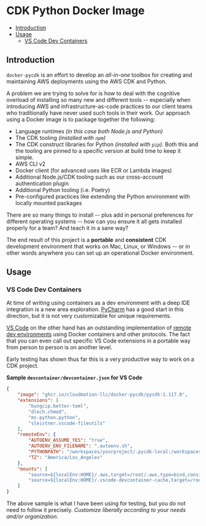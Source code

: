 # CDK Python Docker Image <!-- omit in toc -->

- [Introduction](#introduction)
- [Usage](#usage)
  - [VS Code Dev Containers](#vs-code-dev-containers)

## Introduction

`docker-pycdk` is an effort to develop an *all-in-one* toolbox for creating and maintaining AWS deployments using the AWS CDK and Python.

A problem we are trying to solve for is how to deal with the cognitive overload of installing so many new and different tools -- especially when introducing AWS and infrastructure-as-code practices to our client teams who traditionally have never used such tools in their work. Our approach using a Docker image is to package together the following:

* Language runtimes *(in this case both Node.js and Python)*
* The CDK tooling *(installed with `npm`)*
* The CDK construct libraries for Python *(installed with `pip`)*. Both this and the tooling are pinned to a specific version at build time to keep it simple.
* AWS CLI v2
* Docker client (for advanced uses like ECR or Lambda images)
* Additional Node.js/CDK tooling such as our cross-account authentication plugin
* Additional Python tooling (i.e. Poetry)
* Pre-configured practices like extending the Python environment with locally mounted packages

There are so many things to install -- plus add in personal preferences for different operating systems -- how can you ensure it all gets installed properly for a team? And teach it in a sane way?

The end result of this project is a **portable** and **consistent** CDK development environment that works on Mac, Linux, or Windows -- or in other words anywhere you can set up an operational Docker environment.

## Usage

### VS Code Dev Containers

At time of writing using containers as a dev environment with a deep IDE integration is a new area exploration. [PyCharm](https://www.jetbrains.com/pycharm/) has a good start in this direction, but it is not very customizable for unique requirements.

[VS Code](https://code.visualstudio.com) on the other hand has an outstanding implementation of [remote dev environments](https://code.visualstudio.com/docs/remote/remote-overview) using Docker containers and other protocols. The fact that you can even call out specific VS Code extensions in a portable way from person to person is on another level.

Early testing has shown thus far this is a very productive way to work on a CDK project.

**Sample `devcontainer/devcontainer.json` for VS Code**
```json
{
    "image": "ghcr.io/cloudmation-llc/docker-pycdk/pycdk:1.117.0",
    "extensions": [
        "bungcip.better-toml",
        "dlech.chmod",
        "ms-python.python",
        "sleistner.vscode-fileutils"
    ],
    "remoteEnv": {
        "AUTOENV_ASSUME_YES": "true",
        "AUTOENV_ENV_FILENAME": ".autoenv.sh",
        "PYTHONPATH": "/workspaces/yourproject/.pycdk-local:/workspaces/yourproject",
        "TZ": "America/Los_Angeles"
    },
    "mounts": [
        "source=${localEnv:HOME}/.aws,target=/root/.aws,type=bind,consistency=cached",
        "source=${localEnv:HOME}/.vscode-devcontainer-cache,target=/root/.cache,type=bind,consistency=cached"
    ]
}
```

The above sample is what I have been using for testing, but you do not need to follow it precisely. *Customize liberally according to your needs and/or organization.*